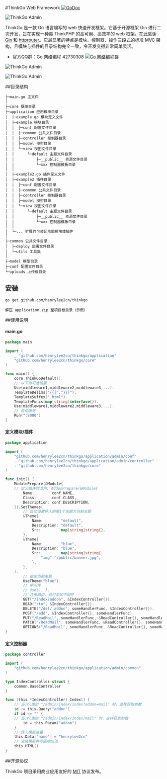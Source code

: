 
#ThinkGo Web Framework  [![GoDoc](https://godoc.org/github.com/henrylee2cn/thinkgo?status.svg)](https://godoc.org/github.com/henrylee2cn/thinkgo)

![ThinkGo Admin](https://github.com/henrylee2cn/thinkgo/raw/master/doc/favicon.png)

ThinkGo 是一款 Go 语言编写的 web 快速开发框架。它基于开源框架 Gin 进行二次开发，旨在实现一种类 ThinkPHP 的高可用、高效率的 web 框架。在此感谢 [Gin](https://github.com/gin-gonic/gin) 和 [httprouter](https://github.com/julienschmidt/httprouter)。它最显著的特点是模块、控制器、操作三段式的标准 MVC 架构，且模块与插件的目录结构完全一致，令开发变得非常简单灵活。

* 官方QQ群：Go 网络编程 42730308    [![Go 网络编程群](http://pub.idqqimg.com/wpa/images/group.png)](http://jq.qq.com/?_wv=1027&k=fzi4p1)

![ThinkGo Admin](https://github.com/henrylee2cn/thinkgo/raw/master/doc/server.jpg)

![ThinkGo Admin](https://github.com/henrylee2cn/thinkgo/raw/master/doc/admin.jpg)


##目录结构

```
├─main.go 主文件
│ 
├─core 框架目录
├─application 应用模块目录
│  ├─example.go 模块定义文件
│  ├─example 模块目录
│  │  ├─conf 配置文件目录
│  │  ├─common 公共文件目录
│  │  ├─controller 控制器目录
│  │  ├─model 模型目录
│  │  └─view 视图文件目录
│  │      └─default 主题文件目录
│  │          ├─__public__ 资源文件目录
│  │          └─xxx 控制器模板目录
│  │
│  ├─example2.go 插件定义文件
│  ├─example2 插件目录
│  │  ├─conf 配置文件目录
│  │  ├─common 公共文件目录
│  │  ├─controller 控制器目录
│  │  ├─model 模型目录
│  │  └─view 视图文件目录
│  │      └─default 主题文件目录
│  │          ├─__public__ 资源文件目录
│  │          └─xxx 控制器模板目录
│  │
│  └─... 扩展的可装卸功能模块或插件
│
├─common 公共文件目录
│  ├─deploy 部署文件目录
│  └─utils 工具集
│
├─model 模型目录
├─conf 配置文件目录
└─uploads 上传根目录
```

## 安装

```sh
go get github.com/henrylee2cn/thinkgo
```
```
解压 application.zip 至项目根目录（示例）
```

##使用说明

#### main.go

```go
package main

import (
    _ "github.com/henrylee2cn/thinkgo/application"
    "github.com/henrylee2cn/thinkgo/core"
)

func main() {
    core.ThinkGoDefault().
    // 以下为可选设置
    Use(middleware1,middleware2,middleware3,...).
    TemplateDelims("{{{","}}}").
    TemplateSuffex(".html").
    TemplateFuncs(map[string]interface{}).
    Use(middleware1,middleware2,middleware3,...).
    // 启动服务
    Run(":8080")
}
```

#### 定义模块/插件

```go
package application

import (
    "github.com/henrylee2cn/thinkgo/application/admin/conf"
    . "github.com/henrylee2cn/thinkgo/application/admin/controller"
    . "github.com/henrylee2cn/thinkgo/core"
)

func init() {
    ModulePrepare(&Module{
    // 定义插件时改为: AddonPrepare(&Module{
        Name:        conf.NAME,
        Class:       conf.CLASS,
        Description: conf.DESCRIPTION,
    }).SetThemes(
        // 自动设置传入的第1个主题为当前主题
        &Theme{
            Name:        "default",
            Description: "default",
            Src:         map[string]string{},
        },
        &Theme{
            Name:        "blue",
            Description: "blue",
            Src:         map[string]string{
                "img":"/public/banner.jpg",
            },
        },
    ).
        // 指定当前主题
        UseTheme("blue").
        // 中间件
        // Use(...).
        // 注册路由，且可添加中间件
        GET("/index?addon", &IndexController{}).
        HEAD("/to", &IndexController{}).
        DELETE("/del/:addon", someHandlerFunc, &IndexController{}).
        POST("/add", &IndexController{}, someHandlerFunc).
        PUT("/ReadMail", someHandlerFunc, &ReadController{}, someHandlerFunc).
        PATCH("/ReadMail", someHandlerFunc, &ReadController{}, someHandlerFunc).
        OPTIONS("/ReadMail", someHandlerFunc, &ReadController{}, someHandlerFunc)
}
```

#### 定义控制器

```go
package controller

import (
    "github.com/henrylee2cn/thinkgo/application/admin/common"
)

type IndexController struct {
    common.BaseController
}

func (this *IndexController) Index() {
    // 当url类似 "/admin/index/index?addon=mail" 时，这样获取参数
    id := this.Query("addon")
    if id == "" {
    // 当url类似 "/admin/index/index/mail" 时，这样获取参数
        id = this.Param("addon")
    }
    // 传入模板变量
    this.Data["name"] = "henrylee2cn"
    // 渲染模板并写回响应流
    this.HTML()
}
```

##开源协议

ThinkGo 项目采用商业应用友好的 [MIT](https://github.com/henrylee2cn/thinkgo/raw/master/doc/LICENSE) 协议发布。
